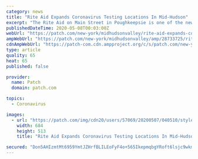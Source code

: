 ```yaml
---
category: news
title: "Rite Aid Expands Coronavirus Testing Locations In Mid-Hudson"
excerpt: "The Rite Aid on Main Street in Poughkeepsie is one of the new coronavirus testing locations. (Google Maps) MID-HUDSON VALLEY, NY — Rite Aid is expanding the number of locations in the mid-Hudson Valley where the public can be tested for the new coronavirus. There will be three additional sites — Poughkeepsie, Kingston and Middletown ..."
publishedDateTime: 2020-05-08T00:03:00Z
webUrl: "https://patch.com/new-york/midhudsonvalley/rite-aid-expands-coronavirus-testing-locations-mid-hudson"
ampWebUrl: "https://patch.com/new-york/midhudsonvalley/amp/28733725/rite-aid-expands-coronavirus-testing-locations-mid-hudson"
cdnAmpWebUrl: "https://patch-com.cdn.ampproject.org/c/s/patch.com/new-york/midhudsonvalley/amp/28733725/rite-aid-expands-coronavirus-testing-locations-mid-hudson"
type: article
quality: 65
heat: 65
published: false

provider:
  name: Patch
  domain: patch.com

topics:
  - Coronavirus

images:
  - url: "https://patch.com/img/cdn20/users/57069/20200507/040510/styles/patch_image/public/rite-aid-pougkeepsie___07160144823.png?width=984"
    width: 684
    height: 513
    title: "Rite Aid Expands Coronavirus Testing Locations In Mid-Hudson"

secured: "Don5AHIzmtMt6959YmtJZHrfBLILEoFyF4o+565IkepmqbgYRoft6lsjc9wkm7UmocEJ9lonJP6QYf3Kr193x+SbKFpjzAF+xLAmE6usLB2iZIm84hQTlAuVA2OZ+xpGZvoyxdpgW+RP4hU5O9NpVRNSQYpsoSmPoH1hT9Y4iYQ+yHxDUvi5o6xq/zIuJXishjDV7RPHBKNqDa1rr0kOOVCkLyiJetG1WRPQ5BBNRdoeystX7yNZD31KL4iZE2K/ipNLbQoQvwseWT642ZwFXABbqgiEdcaZbEkKEgqT4dwN7nJpom//zQeBXPNXDOuU;Fo4RwW3Vsa1WHDPhVenBEQ=="
---
```



